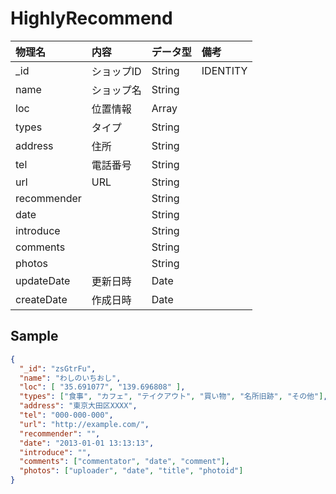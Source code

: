 # HighlyRecommend
| 物理名      | 内容        |  データ型    | 備考         |
|:------------|:------------|:-------------|:-------------|
| _id         | ショップID  | String       |IDENTITY      |
| name        | ショップ名  | String       |              |
| loc         | 位置情報    | Array<String>|              |
| types       | タイプ      | String       |              |
| address     | 住所        | String       |              |
| tel         | 電話番号    | String       |              |
| url         | URL         | String       |              |
| recommender |             | String       |              |
| date        |             | String       |              |
| introduce   |             | String       |              |
| comments    |             | String       |              |
| photos      |             | String       |              |
| updateDate　| 更新日時    | Date         |              |
| createDate  | 作成日時    | Date         |              |


## Sample
```json
{
  "_id": "zsGtrFu",
  "name": "わしのいちおし",
  "loc": [ "35.691077", "139.696808" ],
  "types": ["食事", "カフェ", "テイクアウト", "買い物", "名所旧跡", "その他"],
  "address": "東京大田区XXXX",
  "tel": "000-000-000",
  "url": "http://example.com/",
  "recommender": "",
  "date": "2013-01-01 13:13:13",
  "introduce": "",
  "comments": ["commentator", "date", "comment"],
  "photos": ["uploader", "date", "title", "photoid"]
}
```
